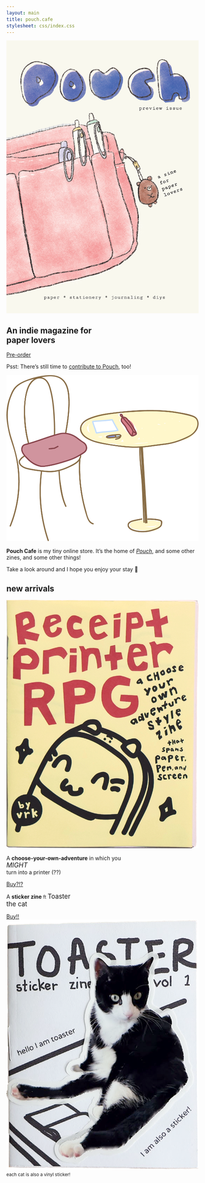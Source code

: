 ```yaml
---
layout: main
title: pouch.cafe
stylesheet: css/index.css
---
```

<div id="hero">
  <div class="content">
    <a href="/preorder"><img src="/images/cover.png" class="cover" /></a>
    <div class="herotext">
      <h2>An indie magazine for<br>paper lovers</h2>
      <a href="/preorder" class="button">Pre-order</a>
      <p class="psst">Psst: There’s still time to <a href="/contribute">contribute to Pouch</a>, too!</p>
    </div>
  </div>
</div>

<div id="intro">
  <div class="content">
    <img src="/images/table.png" class="cafetable" />
    <div class="explanation">
      <p>
        <strong>Pouch Cafe</strong> is my tiny online store. It’s the home of <a href="/pouch"><em>Pouch</em></a>, and some other zines, and some other things!
      </p>
      <p>
        Take a look around and I hope you enjoy your stay 💞
      </p>
    </div>
  </div>
</div>



<div id="newarrivals">
  <h2>new arrivals</h2>
  <div class="content">
    <div class="rprpg">
      <div class="coverbox">
        <a href="/rprpg"><img src="/images/rprpg-cover.png" class="rprpg-cover"/></a>
      </div>
      <div class="zine-explained">
        <p class="whiteoutlinetext">
          A <strong>choose-your-own-adventure</strong> in which you
          <br>
        <big><em>MIGHT</em></big><br>
        turn into a printer (??)
        </p>
        <a href="/rprpg" class="button">Buy?!?</a>
      </div> 
    </div>
    <div class="toaster">
      <div class="zine-explained">
        <p class="whiteoutlinetext">
          A <strong>sticker zine</strong> <small>ft</small>
        <big id="toasterthecat">Toaster<br> the cat</big>
        </p>
        <a href="/toasterzine" class="button">Buy!!</a>
      </div> 
      <div class="coverbox toastercoverbox">
          <a href="/toasterzine"><img src="/images/toaster-cover.png" class="toaster-cover" /></a>
          <small class="whiteoutlinetext">each cat is also a vinyl sticker!</small>
      </div> 
    </div>
  </div>
</div>

<!--
<div id="announcements">
  <h2>announcements</h2>
  <div class="content table">
    <div class="row">
      <span class="subject">
        ∙ Pouch Cafe is LIVE!
      </span>
      <span class="author">vrk</span>
      <span class="date">Jan 10 2024</span>
    </div>
  </div>
</div>
-->